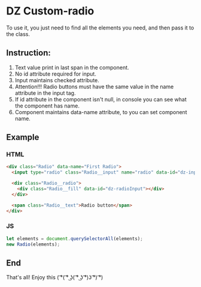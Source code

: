 # DZ Custom-radio

To use it, you just need to find all the elements you need, and then pass it to the class.

## Instruction:
1. Text value print in last span in the component.
2. No id attribute required for input.
3. Input maintains checked attribute.
4. Attention!!! Radio buttons must have the same value in the name attribute in the input tag.
5. If id attribute in the component isn't null, in console you can see what the component has name.
6. Component maintains data-name attribute, to you can set component name.

## Example

### HTML
```html
<div class="Radio" data-name="First Radio">
  <input type="radio" class="Radio__input" name="radio" data-id="dz-input" />

  <div class="Radio__radio">
    <div class="Radio__fill" data-id="dz-radioInput"></div>
  </div>

  <span class="Radio__text">Radio button</span>
</div>
```

### JS
```js
let elements = document.querySelectorAll(elements);
new Radio(elements);
```

## End
That's all! Enjoy this ( ͡°( ͡° ͜ʖ( ͡° ͜ʖ ͡°)ʖ ͡°) ͡°)
